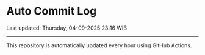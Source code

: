 # Auto Commit Log

Last updated: Thursday, 04-09-2025 23:16 WIB

---

This repository is automatically updated every hour using GitHub Actions.

